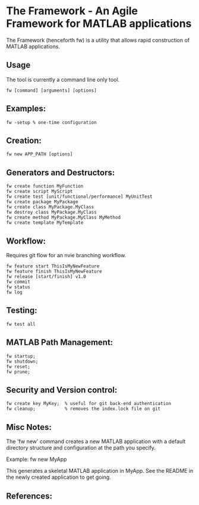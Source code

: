 # The Framework - An Agile Framework for MATLAB applications

The Framework (henceforth fw) is a utility that allows rapid construction 
of MATLAB applications. 

## Usage
The tool is currently a command line only tool.

    fw [command] [arguments] [options]

## Examples:
    fw -setup % one-time configuration
  
## Creation:
    fw new APP_PATH [options]
    
## Generators and Destructors:
	fw create function MyFunction
	fw create script MyScript
	fw create test [unit/functional/performance] MyUnitTest
	fw create package MyPackage
	fw create class MyPackage.MyClass
	fw destroy class MyPackage.MyClass
	fw create method MyPackage.MyClass MyMethod
	fw create template MyTemplate
  
## Workflow:
Requires git flow for an nvie branching workflow.

	fw feature start ThisIsMyNewFeature
	fw feature finish ThisIsMyNewFeature
	fw release [start/finish] v1.0
	fw commit
	fw status
	fw log
    
## Testing:
    fw test all
  
## MATLAB Path Management:
	fw startup;
	fw shutdown;
	fw reset;
	fw prune;
  
## Security and Version control:
	fw create key MyKey;  % useful for git back-end authentication
	fw cleanup;           % removes the index.lock file on git
  
## Misc Notes:
   
The 'fw new' command creates a new MATLAB application with a default
directory structure and configuration at the path you specify.
  
Example:
  fw new MyApp
  
This generates a skeletal MATLAB application in MyApp.
See the README in the newly created application to get going.

## References:
